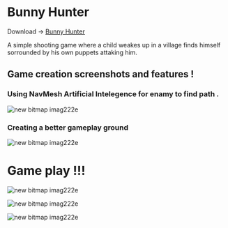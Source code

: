 # Bunny Hunter
 Download ->  [Bunny Hunter ](https://www.dropbox.com/s/9ggb9pdsq1wlh3s/Bunny%20Hunter%203.rar?dl=0)
 
A simple shooting game where a child weakes up in a village finds himself sorrounded by his own puppets attaking him. 

## Game creation screenshots and features ! 

### Using NavMesh Artificial Intelegence for enamy to find path .

![new bitmap imag222e](https://user-images.githubusercontent.com/41207912/43982260-f4575700-9d16-11e8-971b-6412a46cca82.jpg)

### Creating a better gameplay ground

![new bitmap imag222e](https://user-images.githubusercontent.com/41207912/43982459-d51a8744-9d17-11e8-8f34-9bfbeff2687b.jpg)

 # Game play !!!
 
 ![new bitmap imag222e](https://user-images.githubusercontent.com/41207912/43982705-0424fece-9d19-11e8-8fd9-4ab33f9cb8fe.jpg)
 
 ![new bitmap imag222e](https://user-images.githubusercontent.com/41207912/43982828-8bc8e19c-9d19-11e8-8a39-0580d582182e.jpg)

![new bitmap imag222e](https://user-images.githubusercontent.com/41207912/43982943-f86ec884-9d19-11e8-9c2c-829a69142553.jpg)
